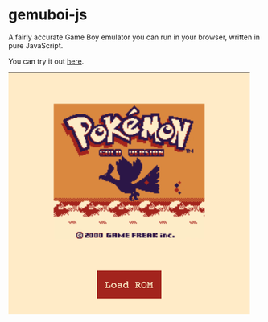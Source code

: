 # gemuboi-js
A fairly accurate Game Boy emulator you can run in your browser, written in pure JavaScript.

You can try it out [here](http://gemuboi.me).

<img src="media/clip.gif" width="480" />